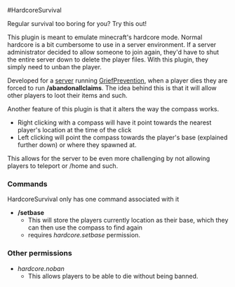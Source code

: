 #HardcoreSurvival

Regular survival too boring for you? Try this out!

This plugin is meant to emulate minecraft's hardcore mode. Normal hardcore is a bit cumbersome to use in a server environment. If a server administrator decided to allow someone to join again, they'd have to shut the entire server down to delete the player files. With this plugin, they simply need to unban the player.

Developed for a [server](minecraft.dk) running [GriefPrevention](http://dev.bukkit.org/bukkit-plugins/grief-prevention/), when a player dies they are forced to run **/abandonallclaims**. The idea behind this is that it will allow other players to loot their items and such.

Another feature of this plugin is that it alters the way the compass works.
- Right clicking with a compass will have it point towards the nearest player's location at the time of the click
- Left clicking will point the compass towards the player's base (explained further down) or where they spawned at.

This allows for the server to be even more challenging by not allowing players to teleport or /home and such.

### Commands
HardcoreSurvival only has one command associated with it
- **/setbase**
  - This will store the players currently location as their base, which they can then use the compass to find again
  - requires *hardcore.setbase* permission.
  
### Other permissions
- *hardcore.noban*
  - This allows players to be able to die without being banned.
